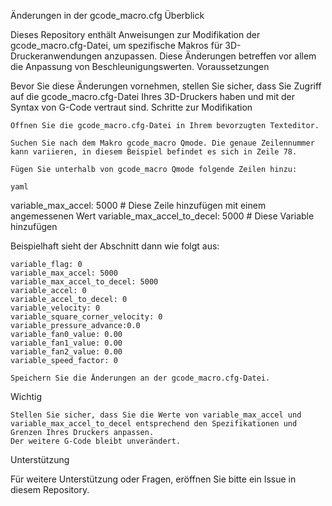 Änderungen in der gcode_macro.cfg
Überblick

Dieses Repository enthält Anweisungen zur Modifikation der gcode_macro.cfg-Datei, um spezifische Makros für 3D-Druckeranwendungen anzupassen. Diese Änderungen betreffen vor allem die Anpassung von Beschleunigungswerten.
Voraussetzungen

Bevor Sie diese Änderungen vornehmen, stellen Sie sicher, dass Sie Zugriff auf die gcode_macro.cfg-Datei Ihres 3D-Druckers haben und mit der Syntax von G-Code vertraut sind.
Schritte zur Modifikation

    Öffnen Sie die gcode_macro.cfg-Datei in Ihrem bevorzugten Texteditor.

    Suchen Sie nach dem Makro gcode_macro Qmode. Die genaue Zeilennummer kann variieren, in diesem Beispiel befindet es sich in Zeile 78.

    Fügen Sie unterhalb von gcode_macro Qmode folgende Zeilen hinzu:

    yaml

variable_max_accel: 5000  # Diese Zeile hinzufügen mit einem angemessenen Wert
variable_max_accel_to_decel: 5000 # Diese Variable hinzufügen

Beispielhaft sieht der Abschnitt dann wie folgt aus:



    variable_flag: 0
    variable_max_accel: 5000
    variable_max_accel_to_decel: 5000
    variable_accel: 0
    variable_accel_to_decel: 0
    variable_velocity: 0
    variable_square_corner_velocity: 0
    variable_pressure_advance:0.0
    variable_fan0_value: 0.00
    variable_fan1_value: 0.00
    variable_fan2_value: 0.00
    variable_speed_factor: 0

    Speichern Sie die Änderungen an der gcode_macro.cfg-Datei.

Wichtig

    Stellen Sie sicher, dass Sie die Werte von variable_max_accel und variable_max_accel_to_decel entsprechend den Spezifikationen und Grenzen Ihres Druckers anpassen.
    Der weitere G-Code bleibt unverändert.

Unterstützung

Für weitere Unterstützung oder Fragen, eröffnen Sie bitte ein Issue in diesem Repository.


